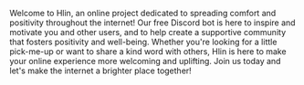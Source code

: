 Welcome to Hlin, an online project dedicated to spreading comfort and positivity throughout the internet! Our free Discord bot is here to inspire and motivate you and other users, and to help create a supportive community that fosters positivity and well-being. Whether you're looking for a little pick-me-up or want to share a kind word with others, Hlin is here to make your online experience more welcoming and uplifting. Join us today and let's make the internet a brighter place together!
